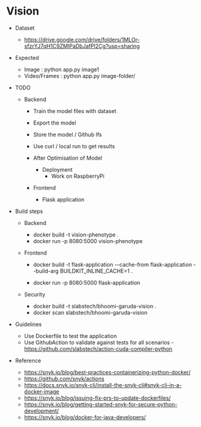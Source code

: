 # Vision


* Dataset
  * https://drive.google.com/drive/folders/1MLOr-sfzrYJ7qH1C9ZMIPaDbJafPl2Cg?usp=sharing

* Expected 
  * Image : python app.py image1
  * Video/Frames : python app.py image-folder/

* TODO
  * Backend
    * Train the model files with dataset
    * Export the model
    * Store the model / Github lfs
    * Use curl / local run to get results

    * After Optimisation of Model
      * Deployment
        * Work on RaspberryPi 
    * Frontend
      * Flask application


* Build steps
  * Backend
    * docker build -t vision-phenotype .
    * docker run -p 8080:5000 vision-phenotype
  * Frontend
    * docker build -t flask-application --cache-from flask-application --build-arg BUILDKIT_INLINE_CACHE=1 .

    * docker run -p 8080:5000 flask-application
  
  * Security
    * docker build -t slabstech/bhoomi-garuda-vision .
    * docker scan slabstech/bhoomi-garuda-vision


* Guidelines
  - Use Dockerfile to test the application
  - Use GithubAction to validate against tests for all scenarios - https://github.com/slabstech/action-cuda-compiler-python

* Reference
  * https://snyk.io/blog/best-practices-containerizing-python-docker/
  * https://github.com/snyk/actions
  * https://docs.snyk.io/snyk-cli/install-the-snyk-cli#snyk-cli-in-a-docker-image
  * https://snyk.io/blog/issuing-fix-prs-to-update-dockerfiles/
  * https://snyk.io/blog/getting-started-snyk-for-secure-python-development/
  * https://snyk.io/blog/docker-for-java-developers/
  